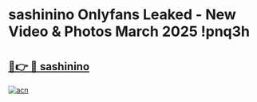 # sashinino Onlyfans Leaked - New Video & Photos March 2025 !pnq3h

# <h2><a href="https://yn83aa.iuczelnia.edu.pl?title=sashinino&ref=pnq3h">🔗👉 🔴 sashinino</a></h2>

[![acn](https://github.com/user-attachments/assets/0f9c940e-d8b0-45ae-aac7-cd30a18b3e1c)](https://yn83aa.iuczelnia.edu.pl?title=sashinino&ref=pnq3h)

